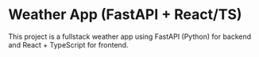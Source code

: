 # Weather App (FastAPI + React/TS)

This project is a fullstack weather app using FastAPI (Python) for backend and React + TypeScript for frontend.
